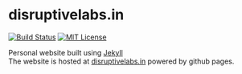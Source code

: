 # disruptivelabs.in

[![Build Status](https://travis-ci.org/jwillmer/jekyllDecent.svg?branch=gh-pages)](https://travis-ci.org/jwillmer/jekyllDecent) 
[![MIT License](https://img.shields.io/badge/license-MIT-green.svg)](#license)

Personal website built using [Jekyll](https://jekyllrb.com/docs/home/)
<br>
The website is hosted at [disruptivelabs.in](http://disruptivelabs.in) powered by github pages.
